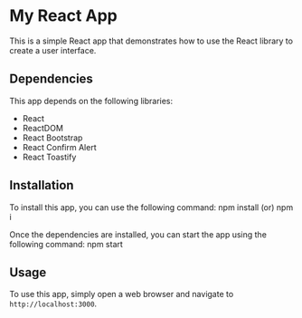 # My React App

This is a simple React app that demonstrates how to use the React library to create a user interface.

## Dependencies

This app depends on the following libraries:

* React
* ReactDOM
* React Bootstrap
* React Confirm Alert
* React Toastify

## Installation

To install this app, you can use the following command:
npm install (or) npm i


Once the dependencies are installed, you can start the app using the following command:
npm start

## Usage

To use this app, simply open a web browser and navigate to `http://localhost:3000`.
